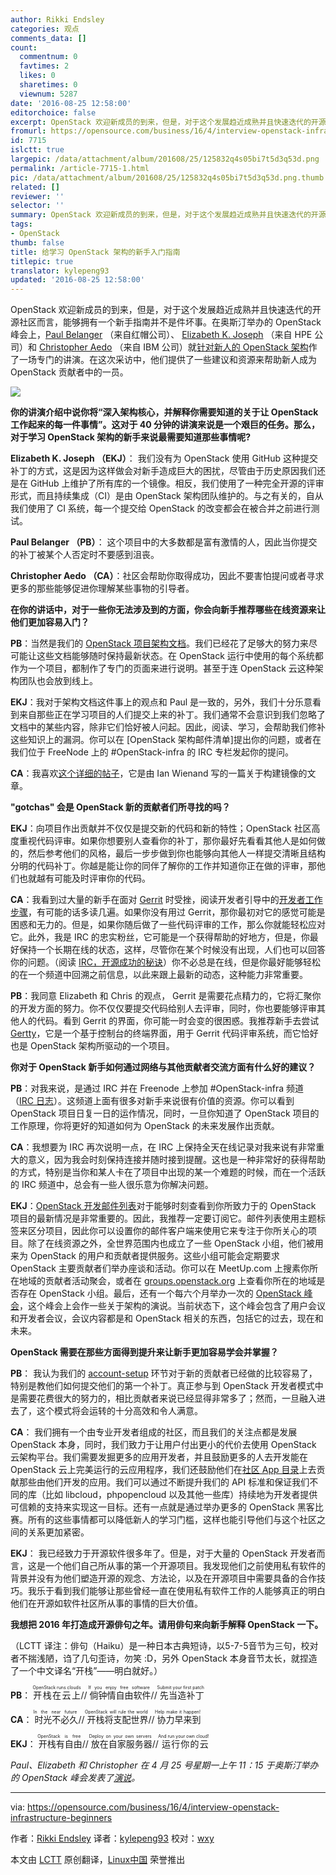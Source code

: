 ```yaml
---
author: Rikki Endsley
categories: 观点
comments_data: []
count:
  commentnum: 0
  favtimes: 2
  likes: 0
  sharetimes: 0
  viewnum: 5287
date: '2016-08-25 12:58:00'
editorchoice: false
excerpt: OpenStack 欢迎新成员的到来，但是，对于这个发展趋近成熟并且快速迭代的开源社区而言，能够拥有一个新手指南并不是件坏事。
fromurl: https://opensource.com/business/16/4/interview-openstack-infrastructure-beginners
id: 7715
islctt: true
largepic: /data/attachment/album/201608/25/125832q4s05bi7t5d3q53d.png
permalink: /article-7715-1.html
pic: /data/attachment/album/201608/25/125832q4s05bi7t5d3q53d.png.thumb.jpg
related: []
reviewer: ''
selector: ''
summary: OpenStack 欢迎新成员的到来，但是，对于这个发展趋近成熟并且快速迭代的开源社区而言，能够拥有一个新手指南并不是件坏事。
tags:
- OpenStack
thumb: false
title: 给学习 OpenStack 架构的新手入门指南
titlepic: true
translator: kylepeng93
updated: '2016-08-25 12:58:00'
---
```


OpenStack 欢迎新成员的到来，但是，对于这个发展趋近成熟并且快速迭代的开源社区而言，能够拥有一个新手指南并不是件坏事。在奥斯汀举办的 OpenStack 峰会上，[Paul Belanger](https://twitter.com/pabelanger) （来自红帽公司）、 [Elizabeth K. Joseph](https://twitter.com/pleia2) （来自 HPE 公司）和 [Christopher Aedo](https://twitter.com/docaedo) （来自 IBM 公司）就[针对新人的 OpenStack 架构](https://www.openstack.org/summit/austin-2016/summit-schedule/events/7337)作了一场专门的讲演。在这次采访中，他们提供了一些建议和资源来帮助新人成为 OpenStack 贡献者中的一员。


![](/data/attachment/album/201608/25/125832q4s05bi7t5d3q53d.png)


**你的讲演介绍中说你将“深入架构核心，并解释你需要知道的关于让 OpenStack 工作起来的每一件事情”。这对于 40 分钟的讲演来说是一个艰巨的任务。那么，对于学习 OpenStack 架构的新手来说最需要知道那些事情呢?**


**Elizabeth K. Joseph （EKJ）**： 我们没有为 OpenStack 使用 GitHub 这种提交补丁的方式，这是因为这样做会对新手造成巨大的困扰，尽管由于历史原因我们还是在 GitHub 上维护了所有库的一个镜像。相反，我们使用了一种完全开源的评审形式，而且持续集成（CI）是由 OpenStack 架构团队维护的。与之有关的，自从我们使用了 CI 系统，每一个提交给 OpenStack 的改变都会在被合并之前进行测试。


**Paul Belanger （PB）**： 这个项目中的大多数都是富有激情的人，因此当你提交的补丁被某个人否定时不要感到沮丧。


**Christopher Aedo （CA）**：社区会帮助你取得成功，因此不要害怕提问或者寻求更多的那些能够促进你理解某些事物的引导者。


**在你的讲话中，对于一些你无法涉及到的方面，你会向新手推荐哪些在线资源来让他们更加容易入门？**


**PB**：当然是我们的 [OpenStack 项目架构文档](http://docs.openstack.org/infra/system-config/)。我们已经花了足够大的努力来尽可能让这些文档能够随时保持最新状态。在 OpenStack 运行中使用的每个系统都作为一个项目，都制作了专门的页面来进行说明。甚至于连 OpenStack 云这种架构团队也会放到线上。


**EKJ**：我对于架构文档这件事上的观点和 Paul 是一致的，另外，我们十分乐意看到来自那些正在学习项目的人们提交上来的补丁。我们通常不会意识到我们忽略了文档中的某些内容，除非它们恰好被人问起。因此，阅读、学习，会帮助我们修补这些知识上的漏洞。你可以在 [OpenStack 架构邮件清单]提出你的问题，或者在我们位于 FreeNode 上的 #OpenStack-infra 的 IRC 专栏发起你的提问。


**CA**：我喜欢[这个详细的帖子](https://www.technovelty.org/openstack/image-building-in-openstack-ci.html)，它是由 Ian Wienand 写的一篇关于构建镜像的文章。


**"gotchas" 会是 OpenStack 新的贡献者们所寻找的吗？**


**EKJ**：向项目作出贡献并不仅仅是提交新的代码和新的特性；OpenStack 社区高度重视代码评审。如果你想要别人查看你的补丁，那你最好先看看其他人是如何做的，然后参考他们的风格，最后一步步做到你也能够向其他人一样提交清晰且结构分明的代码补丁。你越是能让你的同伴了解你的工作并知道你正在做的评审，那他们也就越有可能及时评审你的代码。


**CA**：我看到过大量的新手在面对 [Gerrit](https://code.google.com/p/gerrit/) 时受挫，阅读开发者引导中的[开发者工作步骤](http://docs.openstack.org/infra/manual/developers.html#development-workflow)，有可能的话多读几遍。如果你没有用过 Gerrit，那你最初对它的感觉可能是困惑和无力的。但是，如果你随后做了一些代码评审的工作，那么你就能轻松应对它。此外，我是 IRC 的忠实粉丝，它可能是一个获得帮助的好地方，但是，你最好保持一个长期在线的状态，这样，尽管你在某个时候没有出现，人们也可以回答你的问题。（阅读 [IRC，开源成功的秘诀](https://developer.ibm.com/opentech/2015/12/20/irc-the-secret-to-success-in-open-source/)）你不必总是在线，但是你最好能够轻松的在一个频道中回溯之前信息，以此来跟上最新的动态，这种能力非常重要。


**PB**：我同意 Elizabeth 和 Chris 的观点， Gerrit 是需要花点精力的，它将汇聚你的开发方面的努力。你不仅仅要提交代码给别人去评审，同时，你也要能够评审其他人的代码。看到 Gerrit 的界面，你可能一时会变的很困惑。我推荐新手去尝试 [Gertty](https://pypi.python.org/pypi/gertty)，它是一个基于控制台的终端界面，用于 Gerrit 代码评审系统，而它恰好也是 OpenStack 架构所驱动的一个项目。


**你对于 OpenStack 新手如何通过网络与其他贡献者交流方面有什么好的建议？**


**PB**：对我来说，是通过 IRC 并在 Freenode 上参加 #OpenStack-infra 频道（[IRC 日志](http://eavesdrop.openstack.org/irclogs/%23openstack-infra/)）。这频道上面有很多对新手来说很有价值的资源。你可以看到 OpenStack 项目日复一日的运作情况，同时，一旦你知道了 OpenStack 项目的工作原理，你将更好的知道如何为 OpenStack 的未来发展作出贡献。


**CA**：我想要为 IRC 再次说明一点，在 IRC 上保持全天在线记录对我来说有非常重大的意义，因为我会时刻保持连接并随时接到提醒。这也是一种非常好的获得帮助的方式，特别是当你和某人卡在了项目中出现的某一个难题的时候，而在一个活跃的 IRC 频道中，总会有一些人很乐意为你解决问题。


**EKJ**：[OpenStack 开发邮件列表](http://lists.openstack.org/cgi-bin/mailman/listinfo/openstack-dev)对于能够时刻查看到你所致力于的 OpenStack 项目的最新情况是非常重要的。因此，我推荐一定要订阅它。邮件列表使用主题标签来区分项目，因此你可以设置你的邮件客户端来使用它来专注于你所关心的项目。除了在线资源之外，全世界范围内也成立了一些 OpenStack 小组，他们被用来为 OpenStack 的用户和贡献者提供服务。这些小组可能会定期要求 OpenStack 主要贡献者们举办座谈和活动。你可以在 MeetUp.com 上搜素你所在地域的贡献者活动聚会，或者在 [groups.openstack.org](https://groups.openstack.org/) 上查看你所在的地域是否存在 OpenStack 小组。最后，还有一个每六个月举办一次的 [OpenStack 峰会](https://www.openstack.org/summit/)，这个峰会上会作一些关于架构的演说。当前状态下，这个峰会包含了用户会议和开发者会议，会议内容都是和 OpenStack 相关的东西，包括它的过去，现在和未来。


**OpenStack 需要在那些方面得到提升来让新手更加容易学会并掌握？**


**PB**： 我认为我们的 [account-setup](http://docs.openstack.org/infra/manual/developers.html#account-setup) 环节对于新的贡献者已经做的比较容易了，特别是教他们如何提交他们的第一个补丁。真正参与到 OpenStack 开发者模式中是需要花费很大的努力的，相比贡献者来说已经显得非常多了；然而，一旦融入进去了，这个模式将会运转的十分高效和令人满意。


**CA**： 我们拥有一个由专业开发者组成的社区，而且我们的关注点都是发展 OpenStack 本身，同时，我们致力于让用户付出更小的代价去使用 OpenStack 云架构平台。我们需要发掘更多的应用开发者，并且鼓励更多的人去开发能在 OpenStack 云上完美运行的云应用程序，我们还鼓励他们在[社区 App 目录](https://apps.openstack.org/)上去贡献那些由他们开发的应用。我们可以通过不断提升我们的 API 标准和保证我们不同的库（比如 libcloud，phpopencloud 以及其他一些库）持续地为开发者提供可信赖的支持来实现这一目标。还有一点就是通过举办更多的 OpenStack 黑客比赛。所有的这些事情都可以降低新人的学习门槛，这样也能引导他们与这个社区之间的关系更加紧密。


**EKJ**： 我已经致力于开源软件很多年了。但是，对于大量的 OpenStack 开发者而言，这是一个他们自己所从事的第一个开源项目。我发现他们之前使用私有软件的背景并没有为他们塑造开源的观念、方法论，以及在开源项目中需要具备的合作技巧。我乐于看到我们能够让那些曾经一直在使用私有软件工作的人能够真正的明白他们在开源如软件社区所从事的事情的巨大价值。


**我想把 2016 年打造成开源俳句之年。请用俳句来向新手解释 OpenStack 一下。**


（LCTT 译注：俳句（Haiku）是一种日本古典短诗，以5-7-5音节为三句，校对者不揣浅陋，诌了几句歪诗，勿笑 :D，另外 OpenStack 本身音节太长，就捏造了一个中文译名“开栈”——明白就好。）


**PB**： <ruby> 开栈在云上 <rp>  （ </rp> <rt>  OpenStack runs clouds </rt> <rp>  ） </rp></ruby>//<ruby> 倘钟情自由软件 <rp>  （ </rp> <rt>  If you enjoy free software </rt> <rp>  ） </rp></ruby>//<ruby> 先当造补丁 <rp>  （ </rp> <rt>  Submit your first patch </rt> <rp>  ） </rp></ruby>


**CA**：<ruby> 时光不必久 <rp>  （ </rp> <rt>  In the near future </rt> <rp>  ） </rp></ruby>//<ruby> 开栈将支配世界 <rp>  （ </rp> <rt>  OpenStack will rule the world </rt> <rp>  ） </rp></ruby>//<ruby> 协力早来到 <rp>  （ </rp> <rt>  Help make it happen! </rt> <rp>  ） </rp></ruby>


**EKJ**：<ruby> 开栈有自由 <rp>  （ </rp> <rt>  OpenStack is free </rt> <rp>  ） </rp></ruby>//<ruby> 放在自家服务器 <rp>  （ </rp> <rt>  Deploy on your own servers </rt> <rp>  ） </rp></ruby>//<ruby> 运行你的云 <rp>  （ </rp> <rt>  And run your own cloud! </rt> <rp>  ） </rp></ruby>


*Paul、Elizabeth 和 Christopher 在 4 月 25 号星期一上午 11：15 于奥斯汀举办的 OpenStack 峰会发表了[演说](https://www.openstack.org/summit/austin-2016/summit-schedule/events/7337)。*




---


via: <https://opensource.com/business/16/4/interview-openstack-infrastructure-beginners>


作者：[Rikki Endsley](http://rikkiendsley.com/) 译者：[kylepeng93](https://github.com/kylepeng93) 校对：[wxy](https://github.com/wxy)


本文由 [LCTT](https://github.com/LCTT/TranslateProject) 原创翻译，[Linux中国](https://linux.cn/) 荣誉推出